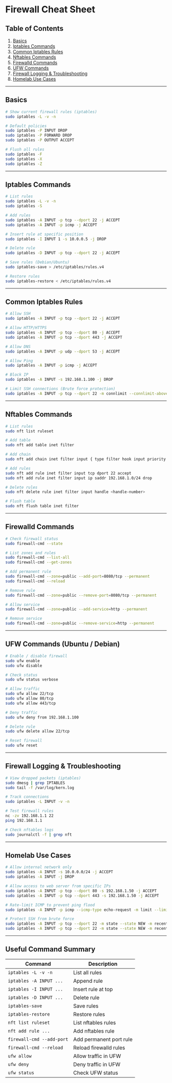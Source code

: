 # Firewall Cheat Sheet

## Table of Contents

1. [Basics](#basics)
2. [Iptables Commands](#iptables-commands)
3. [Common Iptables Rules](#common-iptables-rules)
4. [Nftables Commands](#nftables-commands)
5. [Firewalld Commands](#firewalld-commands)
6. [UFW Commands](#ufw-commands)
7. [Firewall Logging & Troubleshooting](#firewall-logging--troubleshooting)
8. [Homelab Use Cases](#homelab-use-cases)

---

## Basics

```bash
# Show current firewall rules (iptables)
sudo iptables -L -v -n

# Default policies
sudo iptables -P INPUT DROP
sudo iptables -P FORWARD DROP
sudo iptables -P OUTPUT ACCEPT

# Flush all rules
sudo iptables -F
sudo iptables -X
sudo iptables -Z
```

---

## Iptables Commands

```bash
# List rules
sudo iptables -L -v -n
sudo iptables -S

# Add rules
sudo iptables -A INPUT -p tcp --dport 22 -j ACCEPT
sudo iptables -A INPUT -p icmp -j ACCEPT

# Insert rule at specific position
sudo iptables -I INPUT 1 -s 10.0.0.5 -j DROP

# Delete rule
sudo iptables -D INPUT -p tcp --dport 22 -j ACCEPT

# Save rules (Debian/Ubuntu)
sudo iptables-save > /etc/iptables/rules.v4

# Restore rules
sudo iptables-restore < /etc/iptables/rules.v4
```

---

## Common Iptables Rules

```bash
# Allow SSH
sudo iptables -A INPUT -p tcp --dport 22 -j ACCEPT

# Allow HTTP/HTTPS
sudo iptables -A INPUT -p tcp --dport 80 -j ACCEPT
sudo iptables -A INPUT -p tcp --dport 443 -j ACCEPT

# Allow DNS
sudo iptables -A INPUT -p udp --dport 53 -j ACCEPT

# Allow Ping
sudo iptables -A INPUT -p icmp -j ACCEPT

# Block IP
sudo iptables -A INPUT -s 192.168.1.100 -j DROP

# Limit SSH connections (Brute force protection)
sudo iptables -A INPUT -p tcp --dport 22 -m connlimit --connlimit-above 3 -j REJECT
```

---

## Nftables Commands

```bash
# List rules
sudo nft list ruleset

# Add table
sudo nft add table inet filter

# Add chain
sudo nft add chain inet filter input { type filter hook input priority 0 \; }

# Add rules
sudo nft add rule inet filter input tcp dport 22 accept
sudo nft add rule inet filter input ip saddr 192.168.1.0/24 drop

# Delete rules
sudo nft delete rule inet filter input handle <handle-number>

# Flush table
sudo nft flush table inet filter
```

---

## Firewalld Commands

```bash
# Check firewall status
sudo firewall-cmd --state

# List zones and rules
sudo firewall-cmd --list-all
sudo firewall-cmd --get-zones

# Add permanent rule
sudo firewall-cmd --zone=public --add-port=8080/tcp --permanent
sudo firewall-cmd --reload

# Remove rule
sudo firewall-cmd --zone=public --remove-port=8080/tcp --permanent

# Allow service
sudo firewall-cmd --zone=public --add-service=http --permanent

# Remove service
sudo firewall-cmd --zone=public --remove-service=http --permanent
```

---

## UFW Commands (Ubuntu / Debian)

```bash
# Enable / disable firewall
sudo ufw enable
sudo ufw disable

# Check status
sudo ufw status verbose

# Allow traffic
sudo ufw allow 22/tcp
sudo ufw allow 80/tcp
sudo ufw allow 443/tcp

# Deny traffic
sudo ufw deny from 192.168.1.100

# Delete rule
sudo ufw delete allow 22/tcp

# Reset firewall
sudo ufw reset
```

---

## Firewall Logging & Troubleshooting

```bash
# View dropped packets (iptables)
sudo dmesg | grep IPTABLES
sudo tail -f /var/log/kern.log

# Track connections
sudo iptables -L INPUT -v -n

# Test firewall rules
nc -zv 192.168.1.1 22
ping 192.168.1.1

# Check nftables logs
sudo journalctl -f | grep nft
```

---

## Homelab Use Cases

```bash
# Allow internal network only
sudo iptables -A INPUT -s 10.0.0.0/24 -j ACCEPT
sudo iptables -A INPUT -j DROP

# Allow access to web server from specific IPs
sudo iptables -A INPUT -p tcp --dport 80 -s 192.168.1.50 -j ACCEPT
sudo iptables -A INPUT -p tcp --dport 443 -s 192.168.1.50 -j ACCEPT

# Rate-limit ICMP to prevent ping flood
sudo iptables -A INPUT -p icmp --icmp-type echo-request -m limit --limit 5/second -j ACCEPT

# Protect SSH from brute force
sudo iptables -A INPUT -p tcp --dport 22 -m state --state NEW -m recent --set
sudo iptables -A INPUT -p tcp --dport 22 -m state --state NEW -m recent --update --seconds 60 --hitcount 3 -j DROP
```

---

## Useful Command Summary

| Command                   | Description             |
| ------------------------- | ----------------------- |
| `iptables -L -v -n`       | List all rules          |
| `iptables -A INPUT ...`   | Append rule             |
| `iptables -I INPUT ...`   | Insert rule at top      |
| `iptables -D INPUT ...`   | Delete rule             |
| `iptables-save`           | Save rules              |
| `iptables-restore`        | Restore rules           |
| `nft list ruleset`        | List nftables rules     |
| `nft add rule ...`        | Add nftables rule       |
| `firewall-cmd --add-port` | Add permanent port rule |
| `firewall-cmd --reload`   | Reload firewalld rules  |
| `ufw allow`               | Allow traffic in UFW    |
| `ufw deny`                | Deny traffic in UFW     |
| `ufw status`              | Check UFW status        |

